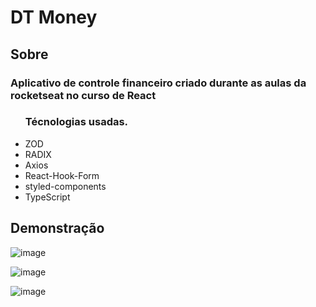 <h1>DT Money</h1>
<h2>Sobre</h2>
<h3>Aplicativo de controle financeiro criado durante as aulas da rocketseat no curso de React</h3>
<ul>
  <h3>Técnologias usadas.</h3>
  <li>ZOD</li>
  <li>RADIX</li>
  <li>Axios</li>
  <li>React-Hook-Form</li>
  <li>styled-components</li>
  <li>TypeScript</li>
</ul>

<h2>Demonstração</h2>

![image](https://github.com/Lunatic02/DT-MONEY/assets/82097583/efc60821-c5eb-4d41-bf11-57366bd4f4a2)

![image](https://github.com/Lunatic02/DT-MONEY/assets/82097583/c8dea650-9e7d-43e3-b378-8df03703d733)

![image](https://github.com/Lunatic02/DT-MONEY/assets/82097583/14e3acc1-3fcd-4c76-a6c0-559c7e2e4551)


